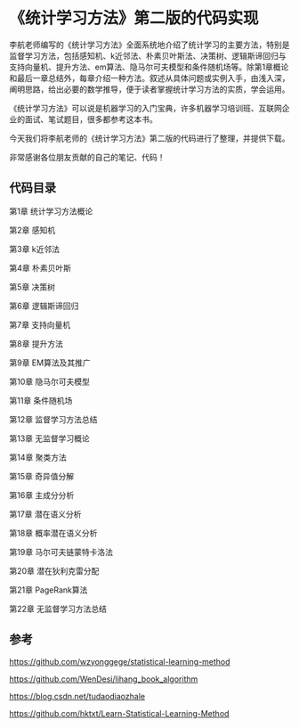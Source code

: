 # 《统计学习方法》第二版的代码实现

李航老师编写的《统计学习方法》全面系统地介绍了统计学习的主要方法，特别是监督学习方法，包括感知机、k近邻法、朴素贝叶斯法、决策树、逻辑斯谛回归与支持向量机、提升方法、em算法、隐马尔可夫模型和条件随机场等。除第1章概论和最后一章总结外，每章介绍一种方法。叙述从具体问题或实例入手，由浅入深，阐明思路，给出必要的数学推导，便于读者掌握统计学习方法的实质，学会运用。

《统计学习方法》可以说是机器学习的入门宝典，许多机器学习培训班、互联网企业的面试、笔试题目，很多都参考这本书。 

今天我们将李航老师的《统计学习方法》第二版的代码进行了整理，并提供下载。

非常感谢各位朋友贡献的自己的笔记、代码！


## 代码目录 

第1章 统计学习方法概论

第2章 感知机

第3章 k近邻法

第4章 朴素贝叶斯

第5章 决策树

第6章 逻辑斯谛回归

第7章 支持向量机

第8章 提升方法

第9章 EM算法及其推广

第10章 隐马尔可夫模型

第11章 条件随机场

第12章 监督学习方法总结

第13章 无监督学习概论

第14章 聚类方法

第15章 奇异值分解

第16章 主成分分析

第17章 潜在语义分析

第18章 概率潜在语义分析

第19章 马尔可夫链蒙特卡洛法

第20章 潜在狄利克雷分配

第21章 PageRank算法

第22章 无监督学习方法总结


## 参考

https://github.com/wzyonggege/statistical-learning-method

https://github.com/WenDesi/lihang_book_algorithm

https://blog.csdn.net/tudaodiaozhale

https://github.com/hktxt/Learn-Statistical-Learning-Method

